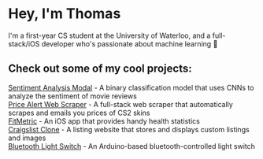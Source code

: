 # Hey, I'm Thomas

I'm a first-year CS student at the University of Waterloo, and a full-stack/iOS developer who's passionate about machine learning 🙂


## Check out some of my cool projects:
[Sentiment Analysis Modal](https://github.com/ThomasQi3141/Sentiment-Analysis-Model) - A binary classification model that uses CNNs to analyze the sentiment of movie reviews <br />
[Price Alert Web Scraper](https://github.com/ThomasQi3141/BUFF-Price-Web-Scraper) - A full-stack web scraper that automatically scrapes and emails you prices of CS2 skins <br />
[FitMetric](https://github.com/ThomasQi3141/FitMetric) - An iOS app that provides handy health statistics <br />
[Craigslist Clone](https://github.com/ThomasQi3141/Craigslist-Clone) - A listing website that stores and displays custom listings and images <br />
[Bluetooth Light Switch](https://github.com/ThomasQi3141/Bluetooth-Light-Switch) - An Arduino-based bluetooth-controlled light switch <br />
